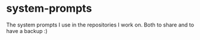 # system-prompts
The system prompts I use in the repositories I work on. Both to share and to have a backup :)
